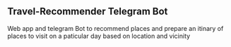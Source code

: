 ## Travel-Recommender Telegram Bot
Web app and telegram Bot to recommend places and prepare an itinary of places to visit on a paticular day based on location and vicinity